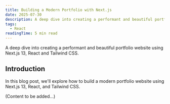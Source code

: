 ```yaml
---
title: Building a Modern Portfolio with Next.js
date: 2025-07-30
description: A deep dive into creating a performant and beautiful portfolio website using Next.js 13, React and Tailwind CSS.
tags:
  - React
readingTime: 5 min read
---
```


A deep dive into creating a performant and beautiful portfolio website using Next.js 13, React and Tailwind CSS.

## Introduction

In this blog post, we'll explore how to build a modern portfolio website using Next.js 13, React, and Tailwind CSS.

(Content to be added...)
